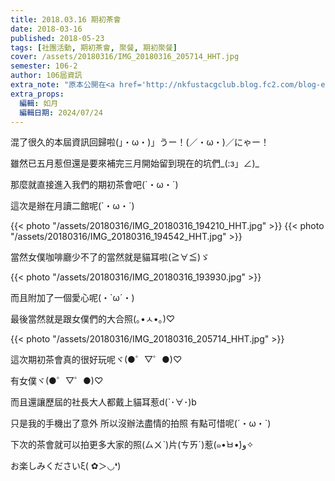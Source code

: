```yaml
---
title: 2018.03.16 期初茶會
date: 2018-03-16
published: 2018-05-23
tags: [社團活動, 期初茶會, 聚餐, 期初聚餐]
cover: /assets/20180316/IMG_20180316_205714_HHT.jpg
semester: 106-2
author: 106屆資訊
extra_note: "原本公開在<a href='http://nkfustacgclub.blog.fc2.com/blog-entry-46.html'>舊網站</a>；相片是重新依內文挑的"
extra_props:
  編輯: 如月
  編輯日期: 2024/07/24
---
```


混了很久的本屆資訊回歸啦(」・ω・)」うー！(／・ω・)／にゃー！

雖然已五月惹但還是要來補完三月開始留到現在的坑們\_(:з」∠)\_

那麼就直接進入我們的期初茶會吧(`・ω・´)

這次是辦在月讀二館呢(`・ω・´)

{{< photo "/assets/20180316/IMG_20180316_194210_HHT.jpg" >}}
{{< photo "/assets/20180316/IMG_20180316_194542_HHT.jpg" >}}

當然女僕咖啡廳少不了的當然就是貓耳啦(≧∀≦)ゞ

{{< photo "/assets/20180316/IMG_20180316_193930.jpg" >}}

而且附加了一個愛心呢(・`ω´・)

最後當然就是跟女僕們的大合照(｡•ㅅ•｡)♡

{{< photo "/assets/20180316/IMG_20180316_205714_HHT.jpg" >}}

這次期初茶會真的很好玩呢ヾ(●゜▽゜●)♡

有女僕ヾ(●゜▽゜●)♡

而且還讓歷屆的社長大人都戴上貓耳惹d(`･∀･)b

只是我的手機出了意外 所以沒辦法盡情的拍照 有點可惜呢(´・ω・`)

下次的茶會就可以拍更多大家的照(ㄙㄨˋ)片(ㄘㄞˊ)惹(๑•̀ㅂ•́)و✧

お楽しみくださいξ( ✿＞◡❛)

